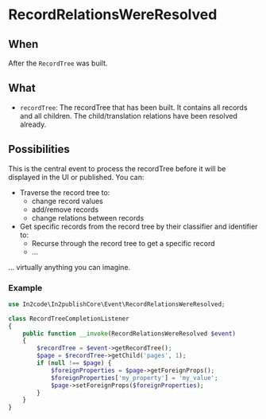 # RecordRelationsWereResolved

## When

After the `RecordTree` was built.

## What

* `recordTree`: The recordTree that has been built. It contains all records and all children. The child/translation
  relations have been resolved already.

## Possibilities

This is the central event to process the recordTree before it will be displayed in the UI or published. You can:

* Traverse the record tree to:
    * change record values
    * add/remove records
    * change relations between records
* Get specific records from the record tree by their classifier and identifier to:
    * Recurse through the record tree to get a specific record
    * ...

... virtually anything you can imagine.

### Example

```php
use In2code\In2publishCore\Event\RecordRelationsWereResolved;

class RecordTreeCompletionListener
{
    public function __invoke(RecordRelationsWereResolved $event)
    {
        $recordTree = $event->getRecordTree();
        $page = $recordTree->getChild('pages', 1);
        if (null !== $page) {
            $foreignProperties = $page->getForeignProps();
            $foreignProperties['my_property'] = 'my_value';
            $page->setForeignProps($foreignProperties);
        }
    }
}
```
